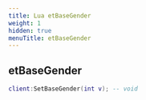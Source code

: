 ```yaml
---
title: Lua etBaseGender
weight: 1
hidden: true
menuTitle: etBaseGender
---
```

## etBaseGender
```lua
client:SetBaseGender(int v); -- void
```